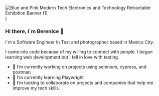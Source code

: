 ![Blue and Pink Modern Tech Electronics and Technology Retractable Exhibition Banner (1)](https://user-images.githubusercontent.com/86328211/139971152-9c0cb11b-41ad-4c28-9bf5-1a4f5e339d1f.png)
)

### Hi there, I´m Berenice 👋
I´m a Software Engineer In Test and photographer based in Mexico City.

I came into code because of my willing to connect with people. I began learning web development but I fell in love with testing.
- 🔭 I’m currently working on projects using selenium, cypress, and postman
- 🌱 I’m currently learning Playwright
- 👯 I’m looking to collaborate on projects and companies that help me improve my tech skills.

